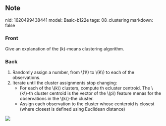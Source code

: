 ## Note
nid: 1620499438441
model: Basic-b122e
tags: 08_clustering
markdown: false

### Front
Give an explanation of the \(k\)-means clustering algorithm.

### Back
<ol>
  <li>Randomly assign a number, from \(1\) to \(K\) to each of the
  observations.
  <li>Iterate until the cluster assignments stop changing:
    <ul>
      <li>For each of the \(k\) clusters, compute th ecluster
      centroid. The \(k\)-th cluster centroid is the vector of the
      \(p\) feature menas for the observations in the \(k\)-the
      cluster.
      <li>Assign each observation to the cluster whose centeroid is
      closest (where closest is defined using Euclidean distance)
    </ul>
</ol>
<div><img src=
paste-77ba72cec8f7f502e3e62fb64180d52190fe871c.jpg></div>
